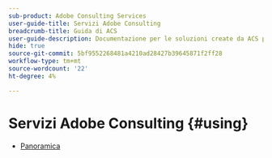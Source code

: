 ```yaml
---
sub-product: Adobe Consulting Services
user-guide-title: Servizi Adobe Consulting
breadcrumb-title: Guida di ACS
user-guide-description: Documentazione per le soluzioni create da ACS per l’utilizzo con AEM.
hide: true
source-git-commit: 5bf9552268481a4210ad28427b39645871f2ff28
workflow-type: tm+mt
source-wordcount: '22'
ht-degree: 4%

---
```



# Servizi Adobe Consulting {#using}

+ [Panoramica](overview.md)

